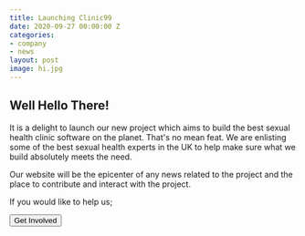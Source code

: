 ```yaml
---
title: Launching Clinic99
date: 2020-09-27 00:00:00 Z
categories:
- company
- news
layout: post
image: hi.jpg
---
```


<h2>Well Hello There!</h2>
<p>It is a delight to launch our new project which aims to build the best sexual health clinic software on the planet.  That's no mean feat.  We are enlisting some of the best sexual health experts in the UK to help make sure what we build absolutely meets the need.</p>
<p>Our website will be the epicenter of any news related to the project and the place to contribute and interact with the project.</p>
<p>If you would like to help us;</p>
<a href="/get-involved" target="_blank"><button class="w3-button c99bg w3-large w3-round-xxlarge w3-padding-large">Get Involved</button></a>
